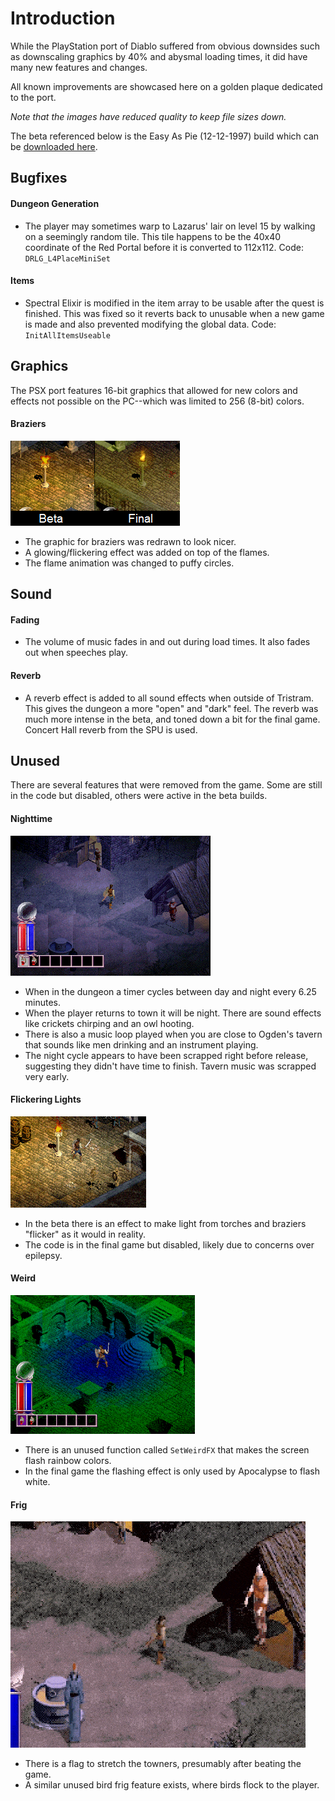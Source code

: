 # Introduction
While the PlayStation port of Diablo suffered from obvious downsides such as downscaling graphics by 40% and abysmal loading times, it did have many new features and changes.

All known improvements are showcased here on a golden plaque dedicated to the port.

*Note that the images have reduced quality to keep file sizes down.*

The beta referenced below is the Easy As Pie (12-12-1997) build which can be [downloaded here](https://hiddenpalace.org/Diablo_(Dec_12,_1997_prototype)).

## Bugfixes

#### Dungeon Generation
- The player may sometimes warp to Lazarus' lair on level 15 by walking on a seemingly random tile. This tile happens to be the 40x40 coordinate of the Red Portal before it is converted to 112x112. Code: `DRLG_L4PlaceMiniSet`

#### Items
- Spectral Elixir is modified in the item array to be usable after the quest is finished. This was fixed so it reverts back to unusable when a new game is made and also prevented modifying the global data. Code: `InitAllItemsUseable`

## Graphics
The PSX port features 16-bit graphics that allowed for new colors and effects not possible on the PC--which was limited to 256 (8-bit) colors.

#### Braziers
![lamp](img/lamp.png)
- The graphic for braziers was redrawn to look nicer.
- A glowing/flickering effect was added on top of the flames.
- The flame animation was changed to puffy circles.

## Sound

#### Fading
- The volume of music fades in and out during load times. It also fades out when speeches play.

#### Reverb
- A reverb effect is added to all sound effects when outside of Tristram. This gives the dungeon a more "open" and "dark" feel. The reverb was much more intense in the beta, and toned down a bit for the final game. Concert Hall reverb from the SPU is used.

## Unused
There are several features that were removed from the game. Some are still in the code but disabled, others were active in the beta builds.

#### Nighttime
![night](img/night.png)
- When in the dungeon a timer cycles between day and night every 6.25 minutes.
- When the player returns to town it will be night. There are sound effects like crickets chirping and an owl hooting.
- There is also a music loop played when you are close to Ogden's tavern that sounds like men drinking and an instrument playing.
- The night cycle appears to have been scrapped right before release, suggesting they didn't have time to finish. Tavern music was scrapped very early.

#### Flickering Lights
![flicker](img/flicker.gif)
- In the beta there is an effect to make light from torches and braziers "flicker" as it would in reality.
- The code is in the final game but disabled, likely due to concerns over epilepsy.

#### Weird
![weird](img/weird.gif)
- There is an unused function called `SetWeirdFX` that makes the screen flash rainbow colors.
- In the final game the flashing effect is only used by Apocalypse to flash white.

#### Frig
![frig](img/frig.gif)
- There is a flag to stretch the towners, presumably after beating the game.
- A similar unused bird frig feature exists, where birds flock to the player.
